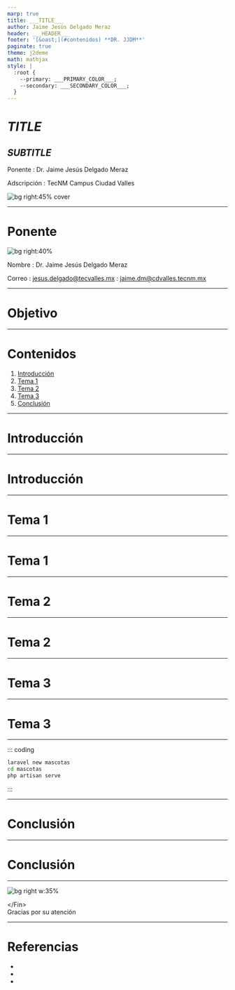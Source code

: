 ```yaml
---
marp: true
title: ___TITLE___
author: Jaime Jesús Delgado Meraz
header: ___HEADER___
footer: '[&oast;](#contenidos) **DR. JJDM**'
paginate: true
theme: j2deme
math: mathjax
style: |
  :root {
    --primary: ___PRIMARY_COLOR___;
    --secondary: ___SECONDARY_COLOR___;
  }
---
```

<!-- _header: '' -->
<!-- _class: centered -->
<!-- _transition: fade -->
<!-- _paginate: false -->

# <!-- fit --> ___TITLE___

## ___SUBTITLE___

Ponente
: Dr. Jaime Jesús Delgado Meraz

Adscripción
: TecNM Campus Ciudad Valles

![bg right:45% cover](../src/assets/banner.png)

---

# Ponente

![bg right:40%](../src/assets/banner.png)

Nombre
: Dr. Jaime Jesús Delgado Meraz

Correo
: <jesus.delgado@tecvalles.mx>
: <jaime.dm@cdvalles.tecnm.mx>

---

# Objetivo

---
<!-- _class: toc -->
# Contenidos

1. [Introducción](#introducción)
2. [Tema 1](#tema-1)
3. [Tema 2](#tema-2)
4. [Tema 3](#tema-3)
5. [Conclusión](#conclusión)

---
<!-- _class: lead -->

# Introducción

---

# Introducción

---

<!-- _class: lead -->

# Tema 1

---

# Tema 1

---
<!-- _class: lead -->

# Tema 2

---

# Tema 2

---

<!-- _class: lead -->

# Tema 3

---

# Tema 3

---

<!-- _class: inverted -->

::: coding

```bash
laravel new mascotas
cd mascotas
php artisan serve
```

:::

---

<!-- _class: lead -->

# Conclusión

---

# Conclusión

---

<!-- _class: inverted centered -->
![bg right w:35%](../src/assets/avatar.png)

<div class="text-center text-middle font-bold font-coding text-8xl mt-10">
  &lt;/Fin&gt;
</div>

<div class="text-center text-middle text-4xl mt-10">
  Gracias por su atención
</div>

---

<!-- paginate: skip -->

# Referencias

-
-
-

